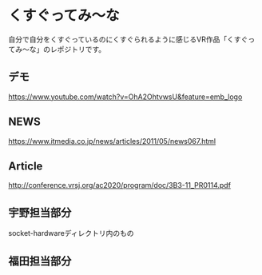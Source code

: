 # くすぐってみ〜な
自分で自分をくすぐっているのにくすぐられるように感じるVR作品「くすぐってみ〜な」のレポジトリです。
## デモ
https://www.youtube.com/watch?v=OhA2OhtvwsU&feature=emb_logo
## NEWS
https://www.itmedia.co.jp/news/articles/2011/05/news067.html
## Article
http://conference.vrsj.org/ac2020/program/doc/3B3-11_PR0114.pdf
## 宇野担当部分
socket-hardwareディレクトリ内のもの
## 福田担当部分
